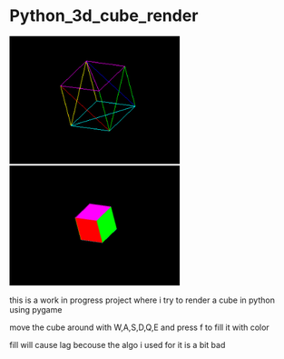 # Python_3d_cube_render

<p>
<img src="images/demo1.png" width="300" alt="">
<img src="images/demo2.png" width="300" alt="">
</p>


this is a work in progress project where i try to render a cube in python using pygame
  
move the cube around with W,A,S,D,Q,E and press f to fill it with color

  
fill will cause lag becouse the algo i used for it is a bit bad





